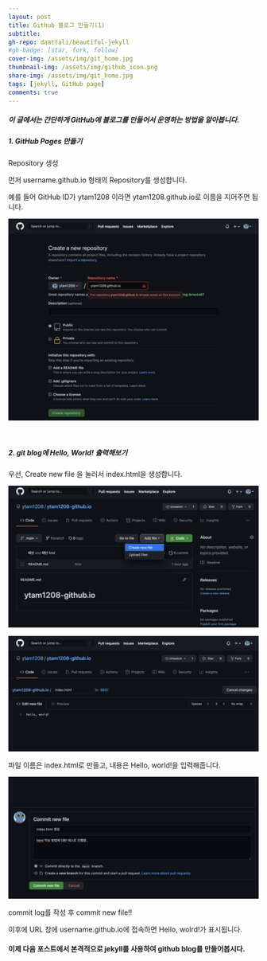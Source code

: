 ```yaml
---
layout: post
title: Github 블로그 만들기(1)
subtitle: 
gh-repo: daattali/beautiful-jekyll
#gh-badge: [star, fork, follow]
cover-img: /assets/img/git_home.jpg
thumbnail-img: /assets/img/github_icon.png
share-img: /assets/img/git_home.jpg
tags: [jekyll, GitHub page]
comments: true
---  
```

##### 이 글에서는 간단하게 GitHub에 블로그를 만들어서 운영하는 방법을 알아봅니다.

##### 1. GitHub Pages 만들기
   
Repository 생성

먼저 username.github.io 형태의 Repository를 생성합니다.

예를 들어 GitHub ID가 ytam1208 이라면 ytam1208.github.io로 이름을 지어주면 됩니다.

![1](../post_image/2021_06_27_1/1.png)

<br>

##### 2. git blog에 Hello, World! 출력해보기

우선, Create new file 을 눌러서 index.html을 생성합니다.

![2](../post_image/2021_06_27_1/2.png)

![3](../post_image/2021_06_27_1/3.png)

파일 이름은 index.html로 만들고, 내용은 Hello, world!을 입력해줍니다.

![4](../post_image/2021_06_27_1/4.png)

commit log를 작성 후  commit new file!!

이후에 URL 창에 username.github.io에 접속하면 Hello, wolrd!가 표시됩니다.

#### 이제 다음 포스트에서 본격적으로 jekyll를 사용하여 github blog를 만들어봅시다.
